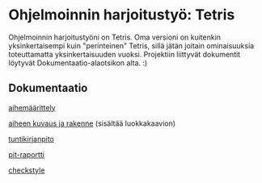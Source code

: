 # Ohjelmoinnin harjoitustyö: Tetris

Ohjelmoinnin harjoitustyöni on Tetris. Oma versioni on kuitenkin yksinkertaisempi kuin "perinteinen" Tetris, sillä jätän joitain ominaisuuksia toteuttamatta yksinkertaisuuden vuoksi. Projektiin liittyvät dokumentit löytyvät Dokumentaatio-alaotsikon alta. :)

## Dokumentaatio
[aihemäärittely](/dokumentaatio/aihemaarittely.md)

[aiheen kuvaus ja rakenne](/dokumentaatio/aiheenKuvausJaRakenne.md) (sisältää luokkakaavion)

[tuntikirjanpito](/dokumentaatio/tuntikirjanpito.md)

[pit-raportti](https://github.com/Mamelukki/MamelukinTetris/blob/master/dokumentaatio/pit/201702101915/index.html)

[checkstyle](https://github.com/Mamelukki/MamelukinTetris/blob/master/dokumentaatio/checkstyle/checkstyle.html)
